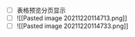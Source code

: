 - [ ]   表格预览分页显示
- [ ]   ![[Pasted image 20211220114713.png]]
- [ ]   ![[Pasted image 20211220114733.png]]